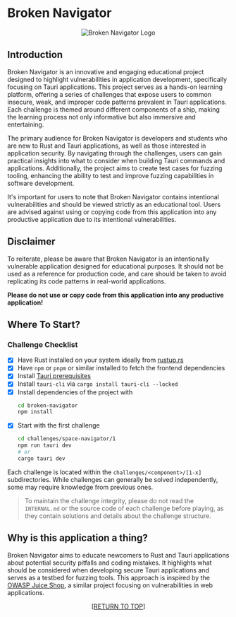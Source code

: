<a name="readme-top"></a>

# Broken Navigator

<div align="center">
  <img src="images/logo.mini.nobg.png" alt="Broken Navigator Logo" title="Broken Navigator Logo">
</div>

## Introduction

Broken Navigator is an innovative and engaging educational project designed to highlight vulnerabilities in application development, specifically focusing on Tauri applications. This project serves as a hands-on learning platform, offering a series of challenges that expose users to common insecure, weak, and improper code patterns prevalent in Tauri applications. Each challenge is themed around different components of a ship, making the learning process not only informative but also immersive and entertaining.

The primary audience for Broken Navigator is developers and students who are new to Rust and Tauri applications, as well as those interested in application security. By navigating through the challenges, users can gain practical insights into what to consider when building Tauri commands and applications. Additionally, the project aims to create test cases for fuzzing tooling, enhancing the ability to test and improve fuzzing capabilities in software development.

It's important for users to note that Broken Navigator contains intentional vulnerabilities and should be viewed strictly as an educational tool. Users are advised against using or copying code from this application into any productive application due to its intentional vulnerabilities.

## Disclaimer

To reiterate, please be aware that Broken Navigator is an intentionally vulnerable application designed for educational purposes. It should not be used as a reference for production code, and care should be taken to avoid replicating its code patterns in real-world applications.

**Please do not use or copy code from this application into any productive application!**

## Where To Start?

### Challenge Checklist

-   [x] Have Rust installed on your system ideally from [rustup.rs](https://rustup.rs)
-   [x] Have `npm` or `pnpm` or similar installed to fetch the frontend dependencies
-   [x] Install [Tauri prerequisites](https://tauri.app/v1/guides/getting-started/prerequisites)
-   [x] Install `tauri-cli` via `cargo install tauri-cli --locked`
-   [X] Install dependencies of the project with
    ```sh
    cd broken-navigator
    npm install
    ```
-   [X] Start with the first challenge
    ```sh
    cd challenges/space-navigator/1
    npm run tauri dev
    # or
    cargo tauri dev
    ```

Each challenge is located within the `challenges/<component>/[1-x]` subdirectories. While challenges can generally be solved independently, some may require knowledge from previous ones.

> To maintain the challenge integrity, please do not read the `INTERNAL.md` or the source code of each challenge before playing, as they contain solutions and details about the challenge structure.

## Why is this application a thing?

Broken Navigator aims to educate newcomers to Rust and Tauri applications about potential security pitfalls and coding mistakes. It highlights what should be considered when developing secure Tauri applications and serves as a testbed for fuzzing tools. This approach is inspired by the [OWASP Juice Shop](https://owasp.org/www-project-juice-shop/), a similar project focusing on vulnerabilities in web applications.

<p align="center">[<a href="#readme-top">RETURN TO TOP</a>]</p>
